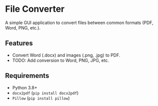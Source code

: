 # File Converter

A simple GUI application to convert files between common formats (PDF, Word, PNG, etc.).

## Features
- Convert Word (.docx) and images (.png, .jpg) to PDF.
- TODO: Add conversion to Word, PNG, JPG, etc.

## Requirements
- Python 3.8+
- `docx2pdf` (`pip install docx2pdf`)
- `Pillow` (`pip install pillow`)